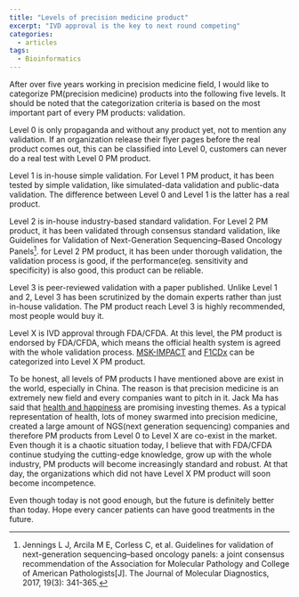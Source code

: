 ```yaml
---
title: "Levels of precision medicine product"
excerpt: "IVD approval is the key to next round competing"
categories:
  - articles
tags:
  - Bioinformatics
---
```


After over five years working in precision medicine field, I would like to categorize PM(precision medicine) products into the following five levels. It should be noted that the categorization criteria is based on the most important part of every PM products: validation.

Level 0 is only propaganda and without any product yet, not to mention any validation. If an organization release their flyer pages before the real product comes out, this can be classified into Level 0, customers can never do a real test with Level 0 PM product.

Level 1 is in-house simple validation. For Level 1 PM product, it has been tested by simple validation, like simulated-data validation and public-data validation. The difference between Level 0 and Level 1 is the latter has a real product. 

Level 2 is in-house industry-based standard validation. For Level 2 PM product, it has been validated through consensus standard validation, like Guidelines for Validation of Next-Generation Sequencing–Based Oncology Panels[^1]. for Level 2 PM product, it has been under thorough validation, the validation process is good, if the performance(eg. sensitivity and specificity) is also good, this product can be reliable.

Level 3 is peer-reviewed validation with a paper published. Unlike Level 1 and 2, Level 3 has been scrutinized by the domain experts rather than just in-house validation. The PM product reach Level 3 is highly recommended, most people would buy it.

Level X is IVD approval through FDA/CFDA. At this level, the PM product is endorsed by FDA/CFDA, which means the official health system is agreed with the whole validation process. [MSK-IMPACT](https://www.accessdata.fda.gov/cdrh_docs/reviews/DEN170058.pdf) and [F1CDx](https://www.fda.gov/medicaldevices/productsandmedicalprocedures/deviceapprovalsandclearances/recently-approveddevices/ucm590331.htm) can be categorized into Level X PM product.

To be honest, all levels of PM products I have mentioned above are exist in the world, especially in China. The reason is that precision medicine is an extremely new field and every companies want to pitch in it. Jack Ma has said that [health and happiness](http://www.ejinsight.com/20151113-the-new-investment-theme-of-health-and-happiness/) are promising investing themes. As a typical representation of health, lots of money swarmed into precision medicine, created a large amount of NGS(next generation sequencing) companies and therefore PM products from Level 0 to Level X are co-exist in the market. Even though it is a chaotic situation today, I believe that with FDA/CFDA continue studying the cutting-edge knowledge, grow up with the whole industry, PM products will become increasingly standard and robust. At that day, the organizations which did not have Level X PM product will soon become incompetence. 

Even though today is not good enough, but the future is definitely better than today. Hope every cancer patients can have good treatments in the future.


[^1]: Jennings L J, Arcila M E, Corless C, et al. Guidelines for validation of next-generation sequencing–based oncology panels: a joint consensus recommendation of the Association for Molecular Pathology and College of American Pathologists[J]. The Journal of Molecular Diagnostics, 2017, 19(3): 341-365.



